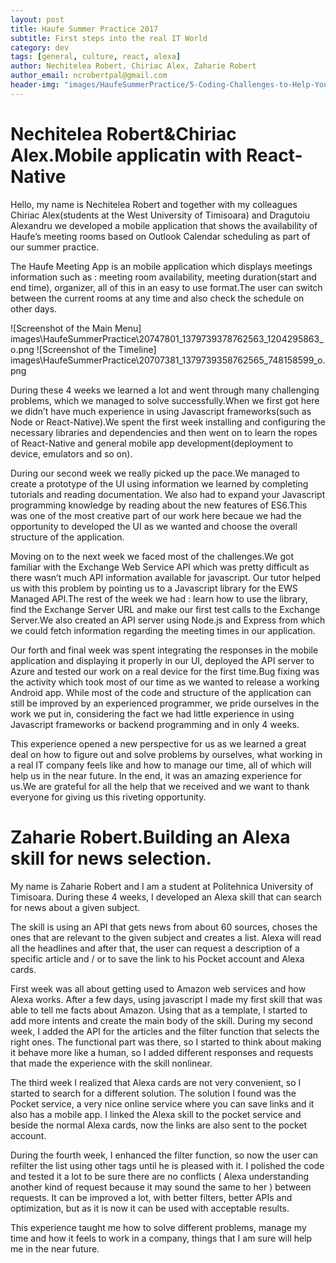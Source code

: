 ```yaml
---
layout: post
title: Haufe Summer Practice 2017
subtitle: First steps into the real IT World
category: dev
tags: [general, culture, react, alexa]
author: Nechitelea Robert, Chiriac Alex, Zaharie Robert
author_email: ncrobertpal@gmail.com
header-img: "images/HaufeSummerPractice/5-Coding-Challenges-to-Help-You-Train-Your-Brain.jpg"
---
```


# Nechitelea Robert&Chiriac Alex.Mobile applicatin with React-Native

Hello, my name is Nechitelea Robert and together with my colleagues Chiriac Alex(students at the West University of Timisoara) and Dragutoiu Alexandru we developed a mobile 
application that shows the availability of Haufe’s meeting rooms based on Outlook Calendar scheduling as part of our summer practice.

The Haufe Meeting App is an mobile application which displays meetings information such as : meeting room availability, meeting duration(start and end time), organizer, 
all of this in an easy to use format.The user can switch between the current rooms at any time and also check the schedule on other days.

![Screenshot of the Main Menu] images\HaufeSummerPractice\20747801_1379739378762563_1204295863_o.png
![Screenshot of the Timeline] images\HaufeSummerPractice\20707381_1379739358762565_748158599_o.png

During these 4 weeks we learned a lot and went through many challenging problems, which we managed to solve successfully.When we first got here we didn’t have much experience
in using Javascript frameworks(such as Node or React-Native).We spent the first week installing and configuring the necessary libraries and dependencies and then went on to 
learn the ropes of React-Native and general mobile app development(deployment to device, emulators and so on).

During our second week we really picked up the pace.We managed to create a prototype of the UI using information we learned by completing tutorials and reading documentation.
We also had to expand your Javascript programming knowledge by reading about the new features of ES6.This was one of the most creative part of our work here becaue we had the
opportunity to developed the UI as we wanted and choose the overall structure of the application.

Moving on to the next week we faced most of the challenges.We got familiar with the Exchange Web Service API which was pretty difficult as there wasn’t much API information 
available for javascript. Our tutor helped us with this problem by pointing us to a Javascript library for the EWS Managed API.The rest of the week we had : learn how to use
the library, find the Exchange Server URL and make our first test calls to the Exchange Server.We also created an API server using Node.js and Express from which we could 
fetch information regarding the meeting times in our application.

Our forth and final week was spent integrating the responses in the mobile application and displaying it properly in our UI, deployed the API server to Azure and tested our 
work on a real device for the first time.Bug fixing was the activity which took most of our time as we wanted to release a working Android app.
While most of the code and structure of the application can still be improved by an experienced programmer, we pride ourselves in the work we put in, considering the fact we 
had little experience in using Javascript frameworks or backend programming and in only 4 weeks.

This experience opened a new perspective for us as we learned a great deal on how to figure out and solve problems by ourselves, what working in a real IT company feels like 
and how to manage our time, all of which will help us in the near future.
In the end, it was an amazing experience for us.We are grateful for all the help that we received and we want to thank everyone for giving us this riveting opportunity.

# Zaharie Robert.Building an Alexa skill for news selection.

My name is Zaharie Robert and I am a student at Politehnica University of Timisoara. During these 4 weeks, I developed an Alexa skill that can search for news about a given
subject.

The skill is using an API that gets news from about 60 sources, choses the ones that are relevant to the given subject and creates a list. Alexa will read all the headlines
and after that, the user can request a description of a specific article and / or to save the link to his Pocket account and Alexa cards. 

First week was all about getting used to Amazon web services and how Alexa works. After a few days, using javascript I made my first skill that was able to tell me facts 
about Amazon. Using that as a template, I started to add more intents and create the main body of the skill.
During my second week, I added the API for the articles and the filter function that selects the right ones. The functional part was there, so I started to think about 
making it behave more like a human, so I added different responses and requests that made the experience with the skill nonlinear. 

The third week I realized that Alexa cards are not very convenient, so I started to search for a different solution. The solution I found was the Pocket service, a very 
nice online service where you can save links and it also has a mobile app. I linked the Alexa skill to the pocket service and beside the normal Alexa cards, now the links 
are also sent to the pocket account. 

During the fourth week, I enhanced the filter function, so now the user can refilter the list using other tags until he is pleased with it. I polished the code and tested 
it a lot to be sure there are no conflicts ( Alexa understanding another kind of request because it may sound the same to her ) between requests. It can be improved a lot, 
with better filters, better APIs and optimization, but as it is now it can be used with acceptable results. 

This experience taught me how to solve different problems, manage my time and how it feels to work in a company, things that I am sure will help me in the near future.



